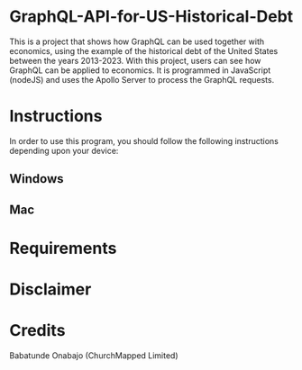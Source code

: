 # GraphQL-API-for-US-Historical-Debt
This is a project that shows how GraphQL can be used together with economics, using the example of the historical debt of the United States between the years 2013-2023. With this project, users can see how GraphQL can be applied to economics. It is programmed in JavaScript (nodeJS) and uses the Apollo Server to process the GraphQL requests. 

# Instructions
In order to use this program, you should follow the following instructions depending upon your device:

## Windows

## Mac

# Requirements

# Disclaimer

# Credits
Babatunde Onabajo (ChurchMapped Limited)
